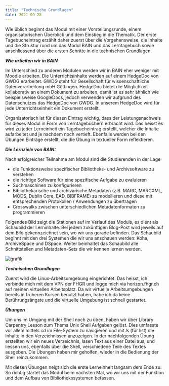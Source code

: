 ```yaml
---
title: "Technische Grundlagen"
date: 2021-09-28
---
```


Wie üblich beginnt das Modul mit einer Vorstellungsrunde, einem organisatorischen Überblick und dem Einstieg in die Thematik. Der erste Tagebucheintrag erzählt daher zuerst über die Vorgehensweise, die Inhalte und die Struktur rund um das Modul BAIN und das Lerntagebuch sowie anschliessend über die ersten Schritte in die technischen Grundlagen.

***Wie arbeiten wir in BAIN***

Im Unterschied zu anderen Modulen werden wir in BAIN eher weniger mit Moodle arbeiten. Die Unterrichtsinhalte werden auf einem HedgeDoc von GWDG erarbeitet. GWDG steht für Gesellschaft für wissenschaftliche Datenverarbeitung mbH Göttingen. HedgeDoc bietet die Möglichkeit kollaborativ an einem Dokument zu arbeiten, damit ist es sehr ähnlich wie beispielsweise GoogleDocs, jedoch verwenden wir aufgrund des Datenschutzes das HedgeDoc von GWDG. In unserem HedgeDoc wird für jede Unterrichtseinheit ein Dokument erstellt. 

Organisatorisch ist für diesen Eintrag wichtig, dass der Leistungsnachweis für dieses Modul in Form von Lerntagebüchern erbracht wird. Das heisst es wird zu jeder Lerneinheit ein Tagebucheintrag erstellt, welcher die Inhalte aufarbeitet und je nachdem noch vertieft. Ebenfalls werden bei den Übungen Einträge erstellt, die die Übung in textueller Form reflektieren.

***Die Lernziele von BAIN:***

Nach erfolgreicher Teilnahme am Modul sind die Studierenden in der Lage
- die Funktionsweise spezifischer Bibliotheks- und Archivsoftware zu verstehen
- die richtige Software für eine spezifische Aufgabe zu evaluieren
- Suchmaschinen zu konfigurieren
- Bibliothekarische und archivarische Metadaten (z.B. MARC, MARCXML, MODS, Dublin Core, EAD, BIBFRAME) zu modellieren und diese mit entsprechenden Protokollen /       Anwendungen zu übertragen
- Crosswalks zwischen unterschiedlichen Metadatenformaten zu programmieren

Folgendes Bild zeigt die Stationen auf im Verlauf des Moduls, es dient als Schaubild der Lerninhalte. Bei jedem zukünftigen Blog-Post wird jeweils auf dem Bild gekennzeichnet sein, wo wir uns gerade befinden. Das Schaubild beginnt mit den drei Systemen die wir uns anschauen werden: Koha, ArchiveSpace und DSpace. Weiter beinhaltet das Schaubild alle Schnittstellen und Metadaten-Sets die wir kennen lernen werden.

![grafik](https://user-images.githubusercontent.com/74451681/147764131-2939d1a1-9e87-4443-9891-be682588e1c0.png)



***Technischen Grundlagen***

Zuerst wird die Linux-Arbeitsumgebung eingerichtet. Das heisst, ich verbinde mich mit dem VPN der FHGR und logge mich via horizon.fhgr.ch auf meinen virtuellen Arbeitsplatz. Da wir virtuelle Arbeitsumgebungen bereits in früheren Kursen benutzt haben, habe ich da keine Berührungsängste und die virtuelle Umgebung ist schnell gestartet.


***Übungen***

Um uns im Umgang mit der Shell noch zu üben, haben wir über Library Carpentry Lesson zum Thema Unix Shell Aufgaben gelöst. Dies umfasste vor allem mittels *cd* im File-System zu navigieren und mit *ls* (für list) die Inhalte in den Verzeichnissen anzuzeigen. In der nachfolgenden Übung erstellten wir ein neues Verzeichnis, lasen Text aus einer Datei aus, und liessen uns, ebenfalls über die Shell, verschiedene Teile des Textes ausgeben. Die Übungen haben mir geholfen, wieder in die Bedienung der Shell reinzukommen. 

Mit diesen Übungen neigt sich die erste Lerneinheit langsam dem Ende zu. So richtig startet das Modul beim nächsten Mal, wo wir uns mit der Funktion und dem Aufbau von Bibliothekssystemen befassen.

